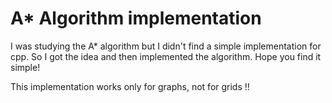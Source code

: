 
# A* Algorithm implementation

I was studying the A* algorithm but I didn't find a simple implementation for cpp. So I got the idea and then implemented the algorithm. Hope you find it simple!


This implementation works only for graphs, not for grids !!

